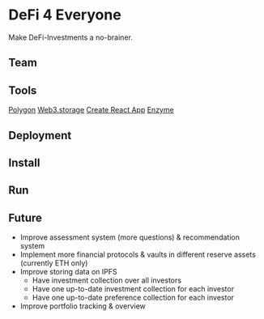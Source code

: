 # DeFi 4 Everyone

Make DeFi-Investments a no-brainer.

## Team

## Tools

[Polygon](https://polygon.technology/)
[Web3.storage](https://web3.storage)
[Create React App](https://create-react-app.dev/)
[Enzyme](https://enzyme.finance)

## Deployment

## Install

## Run

## Future

- Improve assessment system (more questions) & recommendation system
- Implement more financial protocols & vaults in different reserve assets (currently ETH only)
- Improve storing data on IPFS
  - Have investment collection over all investors
  - Have one up-to-date investment collection for each investor
  - Have one up-to-date preference collection for each investor
- Improve portfolio tracking & overview
